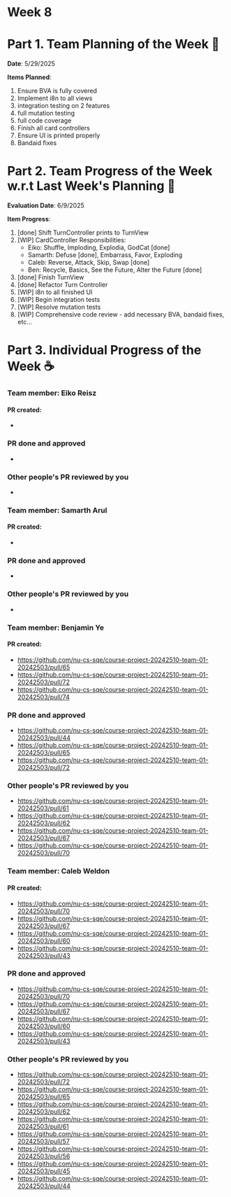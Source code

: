 # Week 8

# Part 1. Team Planning of the Week :ledger:
**Date**: 5/29/2025

**Items Planned**:
1. Ensure BVA is fully covered
2. Implement i8n to all views
3. integration testing on 2 features
4. full mutation testing
5. full code coverage
6. Finish all card controllers
8. Ensure UI is printed properly
9. Bandaid fixes

# Part 2. Team Progress of the Week w.r.t Last Week's Planning :green_book:
**Evaluation Date**: 6/9/2025

**Item Progress**:

1. [done] Shift TurnController prints to TurnView
2. [WIP] CardController Responsibilities: 
    - Eiko: Shuffle, Imploding, Explodia, GodCat [done]
    - Samarth: Defuse [done], Embarrass, Favor, Exploding
    - Caleb: Reverse, Attack, Skip, Swap [done]
    - Ben: Recycle, Basics, See the Future, Alter the Future [done]
3. [done] Finish TurnView
4. [done] Refactor Turn Controller
7. [WIP] i8n to all finished UI
8. [WIP] Begin integration tests 
9. [WIP] Resolve mutation tests
10. [WIP] Comprehensive code review - add necessary BVA, bandaid fixes, etc...

# Part 3. Individual Progress of the Week :coffee:

### Team member: Eiko Reisz
#### PR created:
- 

### PR done and approved
- 

### Other people's PR reviewed by you
- 

### Team member: Samarth Arul
#### PR created:
-

### PR done and approved
- 

### Other people's PR reviewed by you
- 

### Team member: Benjamin Ye
#### PR created:
- https://github.com/nu-cs-sqe/course-project-20242510-team-01-20242503/pull/65
- https://github.com/nu-cs-sqe/course-project-20242510-team-01-20242503/pull/72
- https://github.com/nu-cs-sqe/course-project-20242510-team-01-20242503/pull/74

### PR done and approved
- https://github.com/nu-cs-sqe/course-project-20242510-team-01-20242503/pull/44
- https://github.com/nu-cs-sqe/course-project-20242510-team-01-20242503/pull/65
- https://github.com/nu-cs-sqe/course-project-20242510-team-01-20242503/pull/72

### Other people's PR reviewed by you
- https://github.com/nu-cs-sqe/course-project-20242510-team-01-20242503/pull/61
- https://github.com/nu-cs-sqe/course-project-20242510-team-01-20242503/pull/62
- https://github.com/nu-cs-sqe/course-project-20242510-team-01-20242503/pull/67
- https://github.com/nu-cs-sqe/course-project-20242510-team-01-20242503/pull/70

### Team member: Caleb Weldon
#### PR created: 
- https://github.com/nu-cs-sqe/course-project-20242510-team-01-20242503/pull/70
- https://github.com/nu-cs-sqe/course-project-20242510-team-01-20242503/pull/67
- https://github.com/nu-cs-sqe/course-project-20242510-team-01-20242503/pull/60
- https://github.com/nu-cs-sqe/course-project-20242510-team-01-20242503/pull/43

### PR done and approved
- https://github.com/nu-cs-sqe/course-project-20242510-team-01-20242503/pull/70
- https://github.com/nu-cs-sqe/course-project-20242510-team-01-20242503/pull/67
- https://github.com/nu-cs-sqe/course-project-20242510-team-01-20242503/pull/60
- https://github.com/nu-cs-sqe/course-project-20242510-team-01-20242503/pull/43

### Other people's PR reviewed by you
- https://github.com/nu-cs-sqe/course-project-20242510-team-01-20242503/pull/72
- https://github.com/nu-cs-sqe/course-project-20242510-team-01-20242503/pull/65
- https://github.com/nu-cs-sqe/course-project-20242510-team-01-20242503/pull/62
- https://github.com/nu-cs-sqe/course-project-20242510-team-01-20242503/pull/61
- https://github.com/nu-cs-sqe/course-project-20242510-team-01-20242503/pull/57
- https://github.com/nu-cs-sqe/course-project-20242510-team-01-20242503/pull/56
- https://github.com/nu-cs-sqe/course-project-20242510-team-01-20242503/pull/45
- https://github.com/nu-cs-sqe/course-project-20242510-team-01-20242503/pull/44
